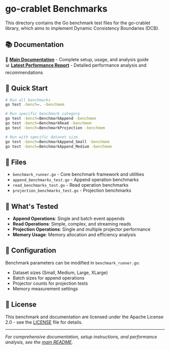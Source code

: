 # go-crablet Benchmarks

This directory contains the Go benchmark test files for the go-crablet library, which aims to implement Dynamic Consistency Boundaries (DCB).

## 📚 Documentation

📖 **[Main Documentation](../README.md)** - Complete setup, usage, and analysis guide  
📊 **[Latest Performance Report](../BENCHMARK_REPORT.md)** - Detailed performance analysis and recommendations

## 🚀 Quick Start

```bash
# Run all benchmarks
go test -bench=. -benchmem

# Run specific benchmark category
go test -bench=BenchmarkAppend -benchmem
go test -bench=BenchmarkRead -benchmem
go test -bench=BenchmarkProjection -benchmem

# Run with specific dataset size
go test -bench=BenchmarkAppend_Small -benchmem
go test -bench=BenchmarkAppend_Medium -benchmem
```

## 📁 Files

- `benchmark_runner.go` - Core benchmark framework and utilities
- `append_benchmarks_test.go` - Append operation benchmarks  
- `read_benchmarks_test.go` - Read operation benchmarks
- `projection_benchmarks_test.go` - Projection benchmarks

## 🎯 What's Tested

- **Append Operations**: Single and batch event appends
- **Read Operations**: Simple, complex, and streaming reads
- **Projection Operations**: Single and multiple projector performance
- **Memory Usage**: Memory allocation and efficiency analysis

## 🔧 Configuration

Benchmark parameters can be modified in `benchmark_runner.go`:
- Dataset sizes (Small, Medium, Large, XLarge)
- Batch sizes for append operations
- Projector counts for projection tests
- Memory measurement settings

## 📄 **License**

This benchmark and documentation are licensed under the Apache License 2.0 - see the [LICENSE](../../../LICENSE) file for details.

---

*For comprehensive documentation, setup instructions, and performance analysis, see the [main README](../README.md).* 